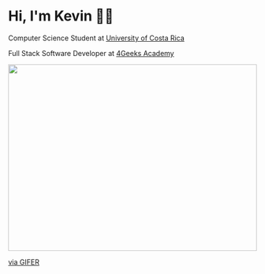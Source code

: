 # Hi, I'm Kevin 👋🏾

Computer Science Student at <a href="https://www.ucr.ac.cr/">University of Costa Rica</a>

Full Stack Software Developer at <a href="https://4geeksacademy.com/">4Geeks Academy</a>

<div style="padding-top:75.000%;position:relative;"><img src="https://gifer.com/embed/5eKX" width="100%" height="100%" style='position:absolute;top:0;left:0;' frameBorder="0" allowFullScreen></img></div><p><a href="https://gifer.com">via GIFER</a></p>

<!--
**KevinJPC/KevinJPC** is a ✨ _special_ ✨ repository because its `README.md` (this file) appears on your GitHub profile.

Here are some ideas to get you started:

- 🔭 I’m currently working on ...
- 🌱 I’m currently learning ...
- 👯 I’m looking to collaborate on ...
- 🤔 I’m looking for help with ...
- 💬 Ask me about ...
- 📫 How to reach me: ...
- 😄 Pronouns: ...
- ⚡ Fun fact: ...
-->
